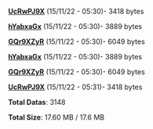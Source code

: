 [**UcRwPJ9X**](/data/UcRwPJ9X.txt) (15/11/22 - 05:30)- 3418 bytes

[**hYabxaGx**](/data/hYabxaGx.txt) (15/11/22 - 05:30)- 3889 bytes

[**GQr9XZyR**](/data/GQr9XZyR.txt) (15/11/22 - 05:30)- 6049 bytes

[**hYabxaGx**](/data/hYabxaGx.txt) (15/11/22 - 05:30)- 3889 bytes

[**GQr9XZyR**](/data/GQr9XZyR.txt) (15/11/22 - 05:30)- 6049 bytes

[**UcRwPJ9X**](/data/UcRwPJ9X.txt) (15/11/22 - 05:31)- 3418 bytes

**Total Datas**: 3148

**Total Size**: 17.60 MB / 17.6 MB